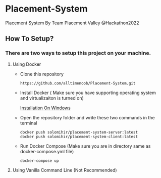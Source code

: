 # Placement-System
Placement System By Team Placement Valley @Hackathon2022


## How To Setup?

### There are two ways to setup this project on your machine.

1. Using Docker

    * Clone this repository


         ```
         https://github.com/alltimenoob/Placement-System.git
         ```


    * Install Docker ( Make sure you have supporting operating system and virtualizaiton is turned on)

        [Installation On Windows](https://www.youtube.com/watch?v=5nX8U8Fz5S0) 

    * Open the repository folder and write these two commands in the terminal
         
         ```
         docker push solomihir/placement-system-server:latest
         docker push solomihir/placement-system-client:latest
         ```

    * Run Docker Compose (Make sure you are in directory same as docker-compose.yml file)



        `docker-compose up`


2. Using Vanilla Command Line (Not Recommended)
